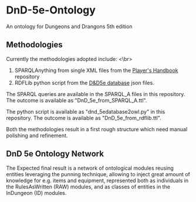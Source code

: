 # DnD-5e-Ontology
An ontology for Dungeons and Drangons 5th edition


## Methodologies

Currently the methodologies adopted include: <\br>
1. SPARQLAnything from single XML files from the [Player's Handbook](https://github.com/kinkofer/FightClub5eXML/tree/main/Sources/PlayersHandbook) repository
2. RDFLib python script from the [D&D5e database](https://github.com/5e-bits/5e-database/tree/main/src) json files.


The SPARQL queries are available in the SPARQL_A files in this repository. The outcome is available as "DnD_5e_from_SPARQL_A.ttl".

The python script is available as "dnd_5edatabase2owl.py" in this repository. The outcome is available as "DnD_5e_from_rdflib.ttl".

Both the methodologies result in a first rough structure which need manual polishing and refinement.


## DnD 5e Ontology Network

The Expected final result is a network of ontological modules reusing entities leveraging the punning technique, allowing to inject great amount of knowledge for e.g. items and equipment, represented both as individuals in the RulesAsWritten (RAW) modules, and as classes of entities in the InDungeon (ID) modules.




